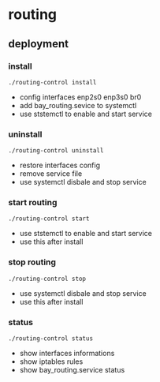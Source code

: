 # routing


## deployment

### install

```
./routing-control install
```

* config interfaces enp2s0 enp3s0 br0
* add bay_routing.sevice to systemctl
* use ststemctl to enable and start service

### uninstall

```
./routing-control uninstall
```

* restore interfaces config
* remove service file
* use systemctl disbale and stop service

### start routing

```
./routing-control start
```

* use ststemctl to enable and start service
* use this after install

### stop routing
```
./routing-control stop
```

* use systemctl disbale and stop service
* use this after install

### status
```
./routing-control status
```

* show interfaces informations
* show iptables rules
* show bay_routing.service status
